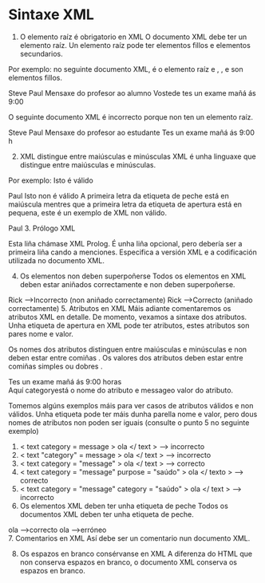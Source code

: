 # Sintaxe XML

1. O elemento raíz é obrigatorio en XML
O documento XML debe ter un elemento raíz. Un elemento raíz pode ter elementos fillos e elementos secundarios.

Por exemplo: no seguinte documento XML, <message>é o elemento raíz e <to>, <from>, <subject>e <text>son elementos fillos.

<? xml version = "1.0" encoding = "UTF-8" ?> <message> <to> Steve </to> <from> Paul </from> <subject> Mensaxe do profesor ao alumno </subject> <text> Vostede tes un exame mañá ás 9:00 </text> </message>

   
   
   
   
O seguinte documento XML é incorrecto porque non ten un elemento raíz.

<? xml version = "1.0" encoding = "UTF-8" ?> <to> Steve </to> <from> Paul </from> <subject> Mensaxe do profesor ao estudante </subject> <text> Tes un exame mañá ás 9:00 h </text>



2. XML distingue entre maiúsculas e minúsculas
XML é unha linguaxe que distingue entre maiúsculas e minúsculas.

Por exemplo:
Isto é válido

<de> Paul </de>
Isto non é válido
A primeira letra da etiqueta de peche está en maiúscula mentres que a primeira letra da etiqueta de apertura está en pequena, este é un exemplo de XML non válido.

<de> Paul </De>
3. Prólogo XML
<? versión xml = codificación "1.0" = "UTF-8" ?>
Esta liña chámase XML Prolog. É unha liña opcional, pero debería ser a primeira liña cando a menciones. Especifica a versión XML e a codificación utilizada no documento XML.

4. Os elementos non deben superpoñerse
Todos os elementos en XML deben estar aniñados correctamente e non deben superpoñerse.

<class><teacher> Rick </class></teacher>   -->Incorrecto (non aniñado correctamente)
 <class><teacher> Rick </teacher></class>   -->Correcto (aniñado correctamente)
5. Atributos en XML
Máis adiante comentaremos os atributos XML en detalle. De momento, vexamos a sintaxe dos atributos. Unha etiqueta de apertura en XML pode ter atributos, estes atributos son pares nome e valor.

Os nomes dos atributos distinguen entre maiúsculas e minúsculas e non deben estar entre comiñas .
Os valores dos atributos deben estar entre comiñas simples ou dobres .

<text category = "message" > Tes un exame mañá ás 9:00 horas </text>   
Aquí categoryestá o nome do atributo e messageo valor do atributo.

Tomemos algúns exemplos máis para ver casos de atributos válidos e non válidos.
Unha etiqueta pode ter máis dunha parella nome e valor, pero dous nomes de atributos non poden ser iguais (consulte o punto 5 no seguinte exemplo)

1. < text category = message > ola </ text > --> incorrecto
 2. < text "category" = message > ola </ text > --> incorrecto
 3. < text category = "message" > ola </ text > --> correcto
 4. < text category = "message" purpose = "saúdo" > ola </ texto >                --> correcto
 5. < text category = "message" category = "saúdo" > ola </ text > --> incorrecto    
6. Os elementos XML deben ter unha etiqueta de peche
Todos os documentos XML deben ter unha etiqueta de peche.

<text category = message > ola </text>   -->correcto
 <text category = message > ola -->erróneo      
7. Comentarios en XML
Así debe ser un comentario nun documento XML.

<!-- Isto é só un comentario -->
8. Os espazos en branco consérvanse en XML
A diferenza do HTML que non conserva espazos en branco, o documento XML conserva os espazos en branco.